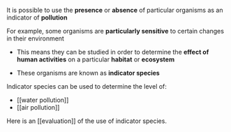 It is possible to use the **presence** or **absence** of particular organisms as an indicator of **pollution**

For example, some organisms are **particularly sensitive** to certain changes in their environment

- This means they can be studied in order to determine the **effect of human activities** on a particular **habitat** or **ecosystem**

- These organisms are known as **indicator species**

Indicator species can be used to determine the level of:
- [[water pollution]]
- [[air pollution]]

Here is an [[evaluation]] of the use of indicator species.